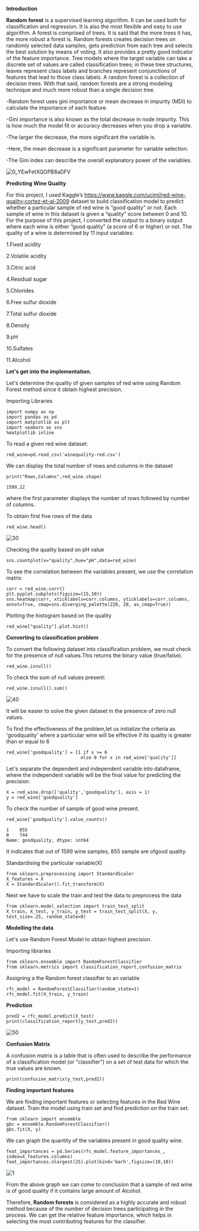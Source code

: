 **Introduction**

  **Random forest** is a supervised learning algorithm. It can be used both for classification and regression. It is also the most flexible and easy to use algorithm. A forest is comprised of trees. It is said that the more trees it has, the more robust a forest is. Random forests creates decision trees on randomly selected data samples, gets prediction from each tree and selects the best solution by means of voting. It also provides a pretty good indicator of the feature importance.
   Tree models where the target variable can take a discrete set of values are called classification trees; in these tree structures, leaves represent class labels and branches represent conjunctions of features that lead to those class labels. A random forest is a collection of decision trees. With that said, random forests are a strong modeling technique and much more robust than a single decision tree.

-Random forest uses gini importance or mean decrease in impurity (MDI) to calculate the importance of each feature. 

-Gini importance is also known as the total decrease in node impurity. This is how much the model fit or accuracy decreases when you drop a variable. 

-The larger the decrease, the more significant the variable is. 

-Here, the mean decrease is a significant parameter for variable selection. 

-The Gini index can describe the overall explanatory power of the variables.
 
![0_YEwFetXQGPB8aDFV](https://user-images.githubusercontent.com/66662946/87627957-879f6180-c74d-11ea-9e62-5ccca392d2b1.png)
 
**Predicting Wine Quality**
 
  For this project, I used Kaggle’s https://www.kaggle.com/uciml/red-wine-quality-cortez-et-al-2009 dataset to build  classification model to predict whether a particular sample of red wine is “good quality” or not. Each sample of wine in this dataset is given a “quality” score between 0 and 10. For the purpose of this project, I converted the output to a binary output where each wine is either “good quality” (a score of 6 or higher) or not. The quality of a wine is determined by 11 input variables:
  
 1.Fixed acidity
 
 2.Volatile acidity
 
 3.Citric acid
 
 4.Residual sugar
 
 5.Chlorides
 
 6.Free sulfur dioxide
 
 7.Total sulfur dioxide
 
 8.Density
 
 9.pH
 
 10.Sulfates
 
 11.Alcohol
 
 **Let's get into the implementation.**
 
 Let's determine the quality of given samples of red wine using Random Forest method since it obtain highest precision.
 
 Importing Libraries
 ```
import numpy as np
import pandas as pd
import matplotlib as plt
import seaborn as sns
%matplotlib inline
```

To read a given red wine dataset:
```
red_wine=pd.read_csv('winequality-red.csv')
```

We can display the total number of rows and columns in the dataset
```
print("Rows,Columns",red_wine.shape)
```
```
1599,12
```

where the first parameter displays the number of rows followed by number of columns.

To obtain first five rows of the data
```
red_wine.head()
```
![30](https://user-images.githubusercontent.com/66662946/87628552-d3063f80-c74e-11ea-95cf-3a248bf83421.png)

Checking the quality based on pH value
```
sns.countplot(x="quality",hue="pH",data=red_wine)
```

To see the correlation between the variables present, we use the correlation matrix
```
corr = red_wine.corr()
plt.pyplot.subplots(figsize=(15,10))
sns.heatmap(corr, xticklabels=corr.columns, yticklabels=corr.columns, annot=True, cmap=sns.diverging_palette(220, 20, as_cmap=True))
```

Plotting the histogram based on the quality
```
red_wine["quality"].plot.hist()
```

**Converting to classification problem**

To convert the following dataset into classification problem, we must check for the presence of null values.This returns the binary value (true/false).
```
red_wine.isnull()
```

To check the sum of null values present:
```
red_wine.isnull().sum()
```
![40](https://user-images.githubusercontent.com/66662946/87628714-309a8c00-c74f-11ea-9e80-b1af2c8a5bb6.png)

It will be easier to solve the given dataset in the presence of zero null values.


To find the effectiveness of the problem,let us initialize the criteria as 'goodquality' where a particular wine will be effective if its quality is greater than or equal to 6
```
red_wine['goodquality'] = [1 if x >= 6 
                            else 0 for x in red_wine['quality']]
```

Let's separate the dependent and independent variable into dataframe, where the independent variable will be the final value for predicting the precision.
```
X = red_wine.drop(['quality','goodquality'], axis = 1)
y = red_wine['goodquality']
```

To check the number of sample of good wine present.
```
red_wine['goodquality'].value_counts()

1    855
0    744
Name: goodquality, dtype: int64
```
It indicates that out of 1599 wine samples, 855 sample are ofgood quality. 

Standardising the particular variable(X)
```
from sklearn.preprocessing import StandardScaler
X_features = X
X = StandardScaler().fit_transform(X)
```
Next we have to scale the train and test the data to preprocess the data
```
from sklearn.model_selection import train_test_split
X_train, X_test, y_train, y_test = train_test_split(X, y, test_size=.25, random_state=0)
```

**Modelling the data**

Let's use Random Forest Model to obtain highest precision.

Importing libraries
```
from sklearn.ensemble import RandomForestClassifier
from sklearn.metrics import classification_report,confusion_matrix
```

Assigning a the Random forest classifier to an variable
```
rfc_model = RandomForestClassifier(random_state=1)
rfc_model.fit(X_train, y_train)
```

**Prediction**
```
pred2 = rfc_model.predict(X_test)
print(classification_report(y_test,pred2))
```

![50](https://user-images.githubusercontent.com/66662946/87633194-8cb5de00-c758-11ea-9424-07527970a5df.png)


**Confusion Matrix**

A confusion matrix is a table that is often used to describe the performance of a classification model (or "classifier") on a set of test data for which the true values are known.
```
print(confusion_matrix(y_test,pred2))
```

**Finding important features**

We are finding important features or selecting features in the Red Wine dataset.
Train the model using train set and find prediction on the train set.
```
from sklearn import ensemble
gbc = ensemble.RandomForestClassifier()
gbc.fit(X, y)
```

We can graph the quantity of the variables present in good quality wine.
```
feat_importances = pd.Series(rfc_model.feature_importances_, index=X_features.columns)
feat_importances.nlargest(25).plot(kind='barh',figsize=(10,10))
```

![1](https://user-images.githubusercontent.com/66662946/87627791-24153400-c74d-11ea-8315-487da74a8057.png)

From the above graph we can come to conclusion that a sample of red wine is of good quality if it contains large amount of Alcohol.


Therefore, **Random forests** is considered as a highly accurate and robust method because of the number of decision trees participating in the process.
We can get the relative feature importance, which helps in selecting the most contributing features for the classifier.

